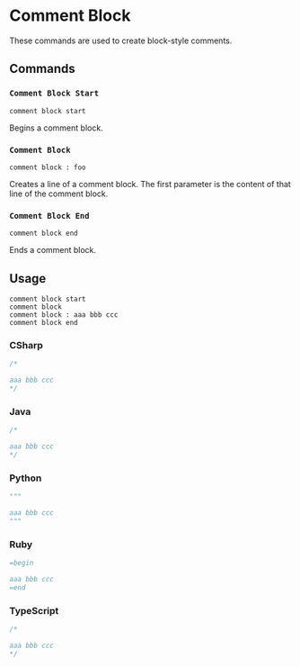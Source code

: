 # Comment Block

These commands are used to create block-style comments.

## Commands

### `Comment Block Start`

`comment block start`

Begins a comment block.

### `Comment Block`

`comment block : foo`

Creates a line of a comment block. 
The first parameter is the content of that line of the comment block.

### `Comment Block End`

`comment block end`

Ends a comment block.

## Usage

```
comment block start
comment block
comment block : aaa bbb ccc
comment block end
```

### CSharp

```csharp
/*

aaa bbb ccc
*/
```

### Java

```java
/*

aaa bbb ccc
*/
```

### Python

```python
"""

aaa bbb ccc
"""
```

### Ruby

```ruby
=begin

aaa bbb ccc
=end
```

### TypeScript

```typescript
/*

aaa bbb ccc
*/
```
